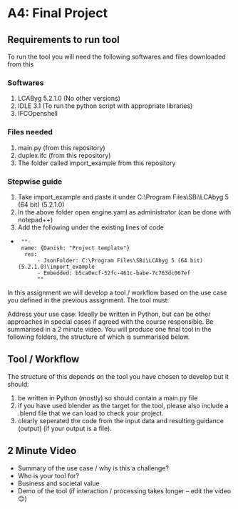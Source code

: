# A4: Final Project


## Requirements to run tool

To run the tool you will need the following softwares and files downloaded from this 

### Softwares
1. LCAByg 5.2.1.0 (No other versions)
2. IDLE 3.1 (To run the python script with appropriate libraries)
3. IFCOpenshell 

### Files needed
1. main.py (from this repository)
2. duplex.ifc (from this repository)
3. The folder called import_example from this repository

### Stepwise guide
1. Take import_example and paste it under C:\Program Files\SBi\LCAbyg 5 (64 bit) (5.2.1.0)
2. In the above folder open engine.yaml as administrator (can be done with notepad++)
3. Add the following under the existing lines of code
-
       ""-
       name: {Danish: "Project template"}
        res: 
            - JsonFolder: C:\Program Files\SBi\LCAbyg 5 (64 bit) (5.2.1.0)\import_example
            - Embedded: b5ca0ecf-52fc-461c-babe-7c763dc067ef
            ""
            


In this assignment we will develop a tool / workflow based on the use case you defined in the previous assignment.
The tool must:

Address your use case:
Ideally be written in Python, but can be other approaches in special cases if agreed with the course responsible.
Be summarised in a 2 minute video. You will produce one final tool in the following folders, the structure of which is summarised below.

## Tool / Workflow
The structure of this depends on the tool you have chosen to develop but it should:

1. be written in Python (mostly) so should contain a main.py file
2. if you have used blender as the target for the tool, please also include a .blend file that we can load to check your project.
3. clearly seperated the code from the input data and resulting guidance (output) (if your output is a file).


## 2 Minute Video
- Summary of the use case / why is this a challenge?
- Who is your tool for?
- Business and societal value
- Demo of the tool (if interaction / processing takes longer – edit the video 😊)



